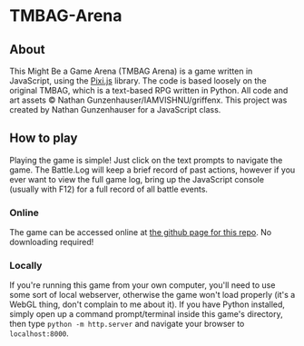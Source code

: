 # TMBAG-Arena
## About
This Might Be a Game Arena (TMBAG Arena) is a game written in JavaScript, using the [Pixi.js](http://pixijs.com) library. The code is based loosely on the original TMBAG, which is a text-based RPG written in Python. All code and art assets © Nathan Gunzenhauser/IAMVISHNU/griffenx. This project was created by Nathan Gunzenhauser for a JavaScript class.

## How to play
Playing the game is simple! Just click on the text prompts to navigate the game. The Battle.Log will keep a brief record of past actions, however if you ever want to view the full game log, bring up the JavaScript console (usually with F12) for a full record of all battle events.

### Online
The game can be accessed online at [the github page for this repo](http://griffenx.github.io/TMBAG-Arena). No downloading required!

### Locally
If you're running this game from your own computer, you'll need to use some sort of local webserver, otherwise the game won't load properly (it's a WebGL thing, don't complain to me about it). If you have Python installed, simply open up a command prompt/terminal inside this game's directory, then type `python -m http.server` and navigate your browser to `localhost:8000`.
